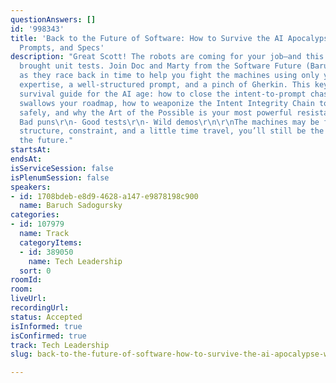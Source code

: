 ```yaml
---
questionAnswers: []
id: '998343'
title: 'Back to the Future of Software: How to Survive the AI Apocalypse with Tests,
  Prompts, and Specs'
description: "Great Scott! The robots are coming for your job—and this time, they
  brought unit tests. Join Doc and Marty from the Software Future (Baruch and Leonid)
  as they race back in time to help you fight the machines using only your domain
  expertise, a well-structured prompt, and a pinch of Gherkin. This keynote is your
  survival guide for the AI age: how to close the intent-to-prompt chasm before it
  swallows your roadmap, how to weaponize the Intent Integrity Chain to steer AI output
  safely, and why the Art of the Possible is your most powerful resistance tool. Expect:\r\n-
  Bad puns\r\n- Good tests\r\n- Wild demos\r\n\r\nThe machines may be fast. But with
  structure, constraint, and a little time travel, you’ll still be the one writing
  the future."
startsAt:
endsAt:
isServiceSession: false
isPlenumSession: false
speakers:
- id: 1708bdeb-e8d9-4628-a147-e9878198c900
  name: Baruch Sadogursky
categories:
- id: 107979
  name: Track
  categoryItems:
  - id: 389050
    name: Tech Leadership
  sort: 0
roomId:
room:
liveUrl:
recordingUrl:
status: Accepted
isInformed: true
isConfirmed: true
track: Tech Leadership
slug: back-to-the-future-of-software-how-to-survive-the-ai-apocalypse-with-tests-prompts-and-specs

---
```

